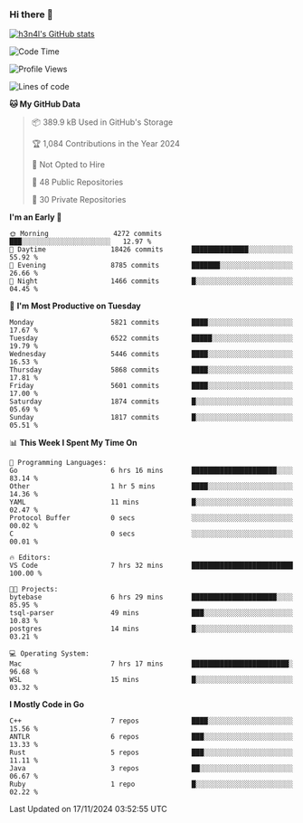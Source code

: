 ### Hi there 👋

[![h3n4l's GitHub stats](https://github-readme-stats.vercel.app/api?username=h3n4l&count_private=true&show_icons=true&theme=radical)](https://github.com/h3n4l/github-readme-stats)

<!--START_SECTION:waka-->
![Code Time](http://img.shields.io/badge/Code%20Time-2%2C007%20hrs%2019%20mins-blue)

![Profile Views](http://img.shields.io/badge/Profile%20Views-0-blue)

![Lines of code](https://img.shields.io/badge/From%20Hello%20World%20I%27ve%20Written-12.7%20million%20lines%20of%20code-blue)

**🐱 My GitHub Data** 

> 📦 389.9 kB Used in GitHub's Storage 
 > 
> 🏆 1,084 Contributions in the Year 2024
 > 
> 🚫 Not Opted to Hire
 > 
> 📜 48 Public Repositories 
 > 
> 🔑 30 Private Repositories 
 > 
**I'm an Early 🐤** 

```text
🌞 Morning                4272 commits        ███░░░░░░░░░░░░░░░░░░░░░░   12.97 % 
🌆 Daytime                18426 commits       ██████████████░░░░░░░░░░░   55.92 % 
🌃 Evening                8785 commits        ███████░░░░░░░░░░░░░░░░░░   26.66 % 
🌙 Night                  1466 commits        █░░░░░░░░░░░░░░░░░░░░░░░░   04.45 % 
```
📅 **I'm Most Productive on Tuesday** 

```text
Monday                   5821 commits        ████░░░░░░░░░░░░░░░░░░░░░   17.67 % 
Tuesday                  6522 commits        █████░░░░░░░░░░░░░░░░░░░░   19.79 % 
Wednesday                5446 commits        ████░░░░░░░░░░░░░░░░░░░░░   16.53 % 
Thursday                 5868 commits        ████░░░░░░░░░░░░░░░░░░░░░   17.81 % 
Friday                   5601 commits        ████░░░░░░░░░░░░░░░░░░░░░   17.00 % 
Saturday                 1874 commits        █░░░░░░░░░░░░░░░░░░░░░░░░   05.69 % 
Sunday                   1817 commits        █░░░░░░░░░░░░░░░░░░░░░░░░   05.51 % 
```


📊 **This Week I Spent My Time On** 

```text
💬 Programming Languages: 
Go                       6 hrs 16 mins       █████████████████████░░░░   83.14 % 
Other                    1 hr 5 mins         ████░░░░░░░░░░░░░░░░░░░░░   14.36 % 
YAML                     11 mins             █░░░░░░░░░░░░░░░░░░░░░░░░   02.47 % 
Protocol Buffer          0 secs              ░░░░░░░░░░░░░░░░░░░░░░░░░   00.02 % 
C                        0 secs              ░░░░░░░░░░░░░░░░░░░░░░░░░   00.01 % 

🔥 Editors: 
VS Code                  7 hrs 32 mins       █████████████████████████   100.00 % 

🐱‍💻 Projects: 
bytebase                 6 hrs 29 mins       █████████████████████░░░░   85.95 % 
tsql-parser              49 mins             ███░░░░░░░░░░░░░░░░░░░░░░   10.83 % 
postgres                 14 mins             █░░░░░░░░░░░░░░░░░░░░░░░░   03.21 % 

💻 Operating System: 
Mac                      7 hrs 17 mins       ████████████████████████░   96.68 % 
WSL                      15 mins             █░░░░░░░░░░░░░░░░░░░░░░░░   03.32 % 
```

**I Mostly Code in Go** 

```text
C++                      7 repos             ████░░░░░░░░░░░░░░░░░░░░░   15.56 % 
ANTLR                    6 repos             ███░░░░░░░░░░░░░░░░░░░░░░   13.33 % 
Rust                     5 repos             ███░░░░░░░░░░░░░░░░░░░░░░   11.11 % 
Java                     3 repos             ██░░░░░░░░░░░░░░░░░░░░░░░   06.67 % 
Ruby                     1 repo              █░░░░░░░░░░░░░░░░░░░░░░░░   02.22 % 
```




 Last Updated on 17/11/2024 03:52:55 UTC
<!--END_SECTION:waka-->

